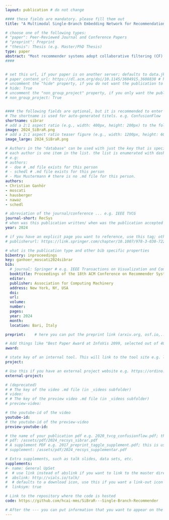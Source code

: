 ```yaml
---
layout: publication # do not change

#### these fields are mandatory. please fill them out
title: "A Multimodal Single-Branch Embedding Network for Recommendation in Cold-Start and Missing Modality Scenarios" # title of your publication 

# choose one of the following types:
# "paper": Peer-Reviewed Journal and Conference Papers
# "preprint": Preprint
# "thesis": Thesis (e.g. Master/PhD Thesis)
type: paper
abstract: "Most recommender systems adopt collaborative filtering (CF) and provide recommendations based on past collective interactions. Therefore, the performance of CF algorithms degrades when few or no interactions are available, a scenario referred to as cold-start. To address this issue, previous work relies on models leveraging both collaborative data and side information on the users or items. Similar to multimodal learning, these models aim at combining collaborative and content representations in a shared embedding space. In this work we propose a novel technique for multimodal recommendation, relying on a multimodal Single-Branch embedding network for Recommendation (SiBraR). Leveraging weight-sharing, SiBraR encodes interaction data as well as multimodal side information using the same single-branch embedding network on different modalities. This makes SiBraR effective in scenarios of missing modality, including cold start. Our extensive experiments on large-scale recommendation datasets from three different recommendation domains (music, movie, and e-commerce) and providing multimodal content information (audio, text, image, labels, and interactions) show that SiBraR significantly outperforms CF as well as state-of-the-art content-based RSs in cold-start scenarios, and is competitive in warm scenarios. We show that SiBraR's recommendations are accurate in missing modality scenarios, and that the model is able to map different modalities to the same region of the shared embedding space, hence reducing the modality gap."
####


# set this url, if your paper is on another server; defaults to data.jku-vds-lab.at
# paper_content_url: https://dl.acm.org/doi/10.1145/3604915.3608838 # https://dl.acm.org/doi/abs/10.1145/3511808.3557656
# uncomment the "hide" property, if you do not want the publication to be displayed on the website (usually you don't need this)
# hide: True
# uncomment the "non_group_project" property, if you only want the publication to be displayed on your personal page (i.e. publications where you contributed, but does not have anything to do with the Vis Group e.g. Master Thesis,...)
# non_group_project: True


#### the following fields are optional, but it is recommended to enter as much information as possible
# The shortname is used for auto-generated titels. e.g. ConfusionFlow
shortname: sibrar
# add a 2:1 aspect ratio (e.g., width: 400px, height: 200px) to the folder /assets/images/papers/ e.g. 2020_tvcg_confusionflow.png
image: 2024_SiBraR.png
# add a 2:1 aspect ratio teaser figure (e.g., width: 1200px, height: 600px) to the folder /assets/images/papers/ e.g. 2020_tvcg_confusionflow_teaser.png
image_large: 2024_SiBraR.png

# Authors in the "database" can be used with just the key that is specified in the corresponding .md file (usually it is the lastname in lower case e.g. doe). Authors that do not have an individual page here should be stated with their full name (e.g. John Doe)
# each author is one item in the list. the list is enumerated with dashes ("-")
# e.g:
# authors:
# - doe # .md file exists for this person
# - schedl # .md file exists for this person
# - Max Mustermann # there is no .md file for this person.
authors:
- Christian Ganhör
- moscati
- hausberger
- nawaz
- schedl

# abreviation of the journal/conference ... e.g. IEEE TVCG
journal-short: RecSys
# when was this publication written/ when was the publication accepted (e.g. 2020)
year: 2024

# if you have an explicit page you want to reference, use this tag; otherwise it will be generated from your doi
# publisherurl: https://link.springer.com/chapter/10.1007/978-3-030-72240-1_60 # add link to publisher page of your publication

# what is the publication type and other bib specific properties
bibentry: inproceedings
key: ganhoer_moscati2024sibrar
bib:
  # journal: Springer # e.g. IEEE Transactions on Visualization and Computer Graphics (to appear)
  booktitle: Proceedings of the 18th ACM Conference on Recommender Systems (RecSys)
  editor: 
  publisher: Association for Computing Machinery
  address: New York, NY, USA
  doi: 
  url:  
  volume: 
  number: 
  pages: 
  year: 2024
  month: 
  location: Bari, Italy

preprint:	 # here you can put the preprint link (arxiv.org, osf.io,...) e.g. https://arxiv.org/abs/1910.00969

# Add things like "Best Paper Award at InfoVis 2099, selected out of 4000 submissions"
award:

# state key of an internal tool. This will link to the tool site e.g. lineup (usually not needed)
project: 

# Use this if you have an external project website e.g. https://ordino.caleydoapp.org/
external-project: 

# (deprecated)
# # The key of the video .md file (in _videos subfolder)
# video: 
# # The key of the preview video .md file (in _videos subfolder)
# preview-video:

# the youtube-id of the video
youtube-id:
# the youtube-id of the preview-video
preview-youtube-id: 

# the name of your publication pdf e.g. 2020_tvcg_confusionflow.pdf; this is usually uploaded to the caleydo aws server
# pdf: /assets/pdf/2024_recsys_sibrar.pdf
# A supplement PDF e.g. 2017_preprint_taggle_supplement.pdf; this is usually uploaded to the caleydo aws server
# supplement: /assets/pdf/2024_recsys_supplementar.pdf

# Extra supplements, such as talk slides, data sets, etc.
supplements:
#- name: General UpSet
#  # use link instead of abslink if you want to link to the master directory
#  abslink: http://vials.io/talk/
#  # defaults to a download icon, use this if you want a link-out icon
#  linksym: true

# Link to the repository where the code is hosted
code: https://github.com/hcai-mms/SiBraR---Single-Branch-Recommender

# After the --- you can put information that you want to appear on the website using markdown formatting or HTML. A good example are acknowledgements, extra references, an erratum, etc.
---
```


